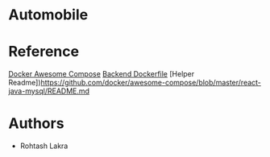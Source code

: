 # Automobile


# Reference

[Docker Awesome Compose](https://github.com/docker/awesome-compose)
[Backend Dockerfile](https://github.com/docker/awesome-compose/blob/master/react-java-mysql/backend/Dockerfile)
[Helper Readme])https://github.com/docker/awesome-compose/blob/master/react-java-mysql/README.md

# Authors

- Rohtash Lakra
